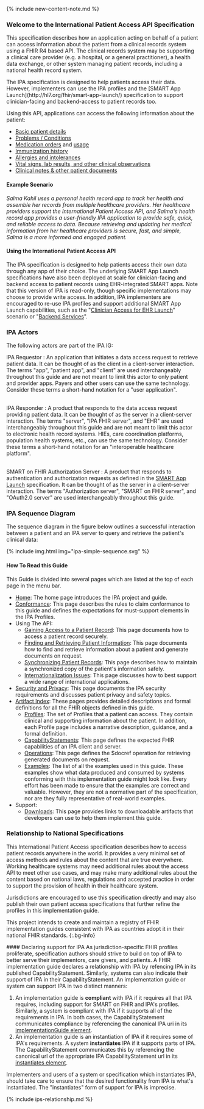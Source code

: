 
{% include new-content-note.md %}

### Welcome to the International Patient Access API Specification

This specification describes how an application acting on behalf of a patient
can access information about the patient from a clinical records system using
a <span class="bg-success" markdown="1">FHIR R4 based API.</span><!-- new-content --> The clinical records system may be supporting a clinical care provider (e.g. a hospital, or a general practitioner), a health data exchange, 
or other system managing patient records, including a national health record system.

<div class="bg-success" markdown="1">
The IPA specification is designed to help patients access their data. However, implementers can use the IPA profiles and the [SMART App Launch](http://hl7.org/fhir/smart-app-launch/) specification to support clinician-facing and backend-access to patient records too.
</div><!-- new-content -->

Using this API, applications can access the following information about the patient:

* [Basic patient details](StructureDefinition-ipa-patient.html)
* [Problems / Conditions](StructureDefinition-ipa-condition.html)
* [Medication orders](StructureDefinition-ipa-medicationrequest.html) and [usage](StructureDefinition-ipa-medicationstatement.html)
* [Immunization history](StructureDefinition-ipa-immunization.html)
* [Allergies and intolerances](StructureDefinition-ipa-allergyintolerance.html)
* [Vital signs, lab results, and other clinical observations](StructureDefinition-ipa-observation.html)
* [Clinical notes & other patient documents](StructureDefinition-ipa-documentreference.html)

<div class="bg-success" markdown="1">

#### Example Scenario

*Salma Kahil uses a personal health record app to track her health and assemble her records from multiple healthcare providers. Her healthcare providers support the International Patient Access API, and Salma's health record app provides a user-friendly IPA application to provide safe, quick, and reliable access to data. Because retrieving and updating her medical information from her healthcare providers is secure, fast, and simple, Salma is a more informed and engaged patient.*
</div><!-- new-content -->

#### Using the International Patient Access API

The IPA specification is designed to help patients access their own data through any app of their choice. The underlying SMART App Launch specifications have also been deployed at scale for clinician-facing and backend access to patient records using EHR-integrated SMART apps.  <span class="bg-success" markdown="1"> Note that this version of IPA is read-only, though specific implementations may choose to provide write access. In addition, IPA implementers are encouraged to re-use IPA profiles and support additional SMART App Launch capabilities, such as the "[Clinician Access for EHR Launch](http://hl7.org/fhir/smart-app-launch/conformance.html#capability-sets)" scenario or "[Backend Services](http://hl7.org/fhir/smart-app-launch/backend-services.html)".</span><!-- new-content -->


<div class="bg-success" markdown="1">



### IPA Actors

The following actors are part of the IPA IG:

IPA Requestor
: An application that initiates a data access request to retrieve patient data. It can be thought of as the client in a client-server interaction. The terms "app", "patient app", and "client" are used interchangeably throughout this guide and are not meant to limit this actor to only patient and provider apps. Payers and other users can use the same technology. Consider these terms a short-hand notation for a "user application".
<br/><br/>

IPA Responder
: A product that responds to the data access request providing patient data. It can be thought of as the server in a client-server interaction. The terms "server", "IPA FHIR server", and "EHR" are used interchangeably throughout this guide and are not meant to limit this actor to electronic health record systems. HIEs, care coordination platforms, population health systems, etc., can use the same technology. Consider these terms a short-hand notation for an "interoperable healthcare platform".
<br/><br/>

SMART on FHIR Authorization Server
: A product that responds to authentication and authorization requests as defined in the [SMART App Launch](http://hl7.org/fhir/smart-app-launch/) specification. It can be thought of as the server in a client-server interaction. The terms "Authorization server", "SMART on FHIR server", and "OAuth2.0 server" are used interchangeably throughout this guide.

### IPA Sequence Diagram

The sequence diagram in the figure below outlines a successful interaction between a patient and an IPA server to query and retrieve the patient's clinical data:

{% include img.html img="ipa-simple-sequence.svg" %}


#### How To Read this Guide

This Guide is divided into several pages which are listed at the top of each page in the menu bar.

- [Home](index.html)\: The home page introduces the IPA project and guide.
- [Conformance](conformance.html)\: This page describes the rules to claim conformance to this guide and defines the expectations for must-support elements in the IPA Profiles.
- Using The API:
  - [Gaining Access to a Patient Record](access.html)\: This page documents how to access a patient record securely.
  - [Finding and Retrieving Patient Information](fetching.html)\: This page documents how to find and retrieve information about a patient and generate documents on request.
  - [Synchronizing Patient Records](synchronization.html)\: This page describes how to maintain a synchronized copy of the patient's information safely.
  - [Internationalization Issues](internationalization.html)\: This page discusses how to best support a wide range of international applications.
- [Security and Privacy](security.html)\: This page documents the IPA security requirements and discusses patient privacy and safety topics.
- [Artifact Index](artifacts.html)\: These pages provides detailed descriptions and formal definitions for all the FHIR objects defined in this guide.
    - [Profiles](artifacts.html#1)\: The set of Profiles that a patient can access. They contain clinical and supporting information about the patient. In addition, each Profile page includes a narrative description, guidance, and a formal definition.
    - [CapabilityStatements](artifacts.html#3)\: This page defines the expected FHIR capabilities of an IPA client and server.
    - [Operations](artifacts.html#4)\: This page defines the $docref operation for retrieving  generated documents on request. 
    - [Examples](artifacts.html#5)\: The list of all the examples used in this guide. These examples show what data produced and consumed by systems conforming with this implementation guide might look like. Every effort has been made to ensure that the examples are correct and valuable. However, they are not a normative part of the specification, nor are they fully representative of real-world examples.
- Support:
    - [Downloads](downloads.html)\: This page provides links to downloadable artifacts that developers can use to help them implement this guide.
</div><!-- new-content -->


### Relationship to National Specifications 

This International Patient Access specification describes how to access patient 
records anywhere in the world. It provides a very minimal set of access methods 
and rules about the content that are true everywhere. Working healthcare systems 
may need additional rules about the access API to meet other use cases, and may make many 
additional rules about the content based on national laws, regulations and accepted
practice in order to support the provision of health in their healthcare system. 

<span class="bg-success" markdown="1">Jurisdictions are encouraged to use this specification directly and may also publish their own patient access specifications that further refine the profiles in this implementation guide. </span><!-- new-content -->

<span class="bg-success" markdown="1">This project intends to create and maintain a registry of FHIR implementation guides consistent with IPA as countries adopt it in their national FHIR standards.
{:.bg-info}



<div class="bg-success" markdown="1">
#### Declaring support for IPA
As jurisdiction-specific FHIR profiles proliferate, specification authors should strive to build on top of IPA to better serve their implementors, care givers, and patients. A FHIR implementation guide declares a relationship with IPA by refencing IPA in its published CapabilityStatement. Similarly, systems can also indicate their support of IPA in their CapabilityStatement. An implementation guide or system can support IPA in two distinct manners:

1. An implementation guide is **compliant** with IPA if it requires all that IPA requires, including support for SMART on FHIR and IPA's profiles. Similarly, a system is compliant with IPA if it supports all of the requirements in IPA. In both cases, the CapabilityStatement communicates compliance by referencing the canonical IPA uri in its [implementationGuide element](http://hl7.org/fhir/capabilitystatement-definitions.html#CapabilityStatement.implementationGuide). 
2. An implementation guide is an instantiation of IPA if it requires some of IPA's requirements. A system **instantiates** IPA if it supports parts of IPA. The CapabilityStatement communicates this by referencing the canonical url of the appropriate IPA CapabilityStatement url in its [instantiates element](http://hl7.org/fhir/capabilitystatement-definitions.html#CapabilityStatement.instantiates). 

Implementers and users of a system or specification which instantiates IPA, should take care to ensure that the desired functionality from IPA is what's instantiated. The "instantiates" form of support for IPA is imprecise.
</div><!-- new-content -->

<div class="bg-success" markdown="1">
{% include ips-relationship.md %}
</div><!-- new-content -->
